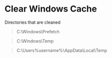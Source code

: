 ﻿# Clear Windows Cache

Directories that are cleaned

> C:\Windows\Prefetch

> C:\Windows\Temp

> C:\Users\%username%\AppData\Local\Temp
